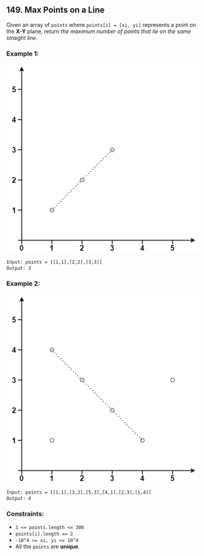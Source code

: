 ## 149. Max Points on a Line

Given an array of ```points``` where ```points[i] = [xi, yi]``` represents a point on the **X-Y** plane, return *the maximum number of points that lie on the same straight line*.

### Example 1:

![Example 1](images/example1.jpg)

```
Input: points = [[1,1],[2,2],[3,3]]
Output: 3
```
### Example 2:

![Example 2](images/example2.jpg)

```
Input: points = [[1,1],[3,2],[5,3],[4,1],[2,3],[1,4]]
Output: 4
```

### Constraints:

* ```1 <= points.length <= 300```
* ```points[i].length == 2```
* ```-10^4 <= xi, yi <= 10^4```
* All the ```points``` are **unique**.